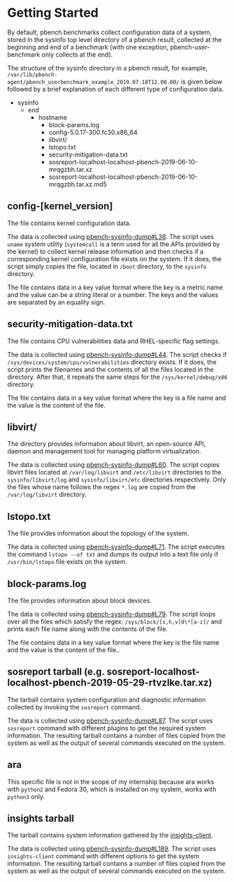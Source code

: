# Getting Started

By default, pbench benchmarks collect configuration data of a system, stored in the sysinfo top level directory of a pbench result, collected at the beginning and end of a benchmark (with one exception, pbench-user-benchmark only collects at the end).

The structure of the sysinfo directory in a pbench result, for example,  `/var/lib/pbench-agent/pbench_userbenchmark_example_2019.07.18T12.00.00/` is given below followed by a brief explanation of each different type of configuration data.

* sysinfo
  * end
    * hostname
      * block-params.log
      * config-5.0.17-300.fc30.x86_64	 
      * libvirt/	 
      * lstopo.txt	 
      * security-mitigation-data.txt	 
      * sosreport-localhost-localhost-pbench-2019-06-10-mrqgzbh.tar.xz
      * sosreport-localhost-localhost-pbench-2019-06-10-mrqgzbh.tar.xz.md5	 

## config-[kernel_version]

The file contains kernel configuration data. 

The data is collected using [pbench-sysinfo-dump#L38](https://github.com/distributed-system-analysis/pbench/blob/master/agent/util-scripts/pbench-sysinfo-dump#L38). The script uses `uname` system utility (`systemcall` is a term used for all the APIs provided by the kernel) to collect kernel release information and then checks if a corresponding kernel configuration file exists on the system. If it does, the script simply copies the file, located in `/boot` directory, to the `sysinfo` directory.

The file contains data in a key value format where the key is a metric name and the value can be a string literal or a number. The keys and the values are separated by an equality sign.

## security-mitigation-data.txt

The file contains CPU vulnerabilities data and RHEL-specific flag settings. 

The data is collected using [pbench-sysinfo-dump#L44](https://github.com/distributed-system-analysis/pbench/blob/master/agent/util-scripts/pbench-sysinfo-dump#L44). The script checks if `/sys/devices/system/cpu/vulnerabilities` directory exists. If it does, the script prints the filenames and the contents of all the files located in the directory. After that, it repeats the same steps for the `/sys/kernel/debug/x86` directory.

The file contains data in a key value format where the key is a file name and the value is the content of the file.

## libvirt/

The directory provides information about libvirt, an open-source API, daemon and management tool for managing platform virtualization.

The data is collected using [pbench-sysinfo-dump#L60](https://github.com/distributed-system-analysis/pbench/blob/master/agent/util-scripts/pbench-sysinfo-dump#L60). The script copies libvirt files located at `/var/log/libvirt` and `/etc/libvirt` directories to the `sysinfo/libvirt/log` and `sysinfo/libvirt/etc` directories respectively. Only the files whose name follows the regex `*.log` are copied from the `/var/log/libvirt` directory.

## lstopo.txt

The file provides information about the topology of the system.

The data is collected using [pbench-sysinfo-dump#L71](https://github.com/distributed-system-analysis/pbench/blob/master/agent/util-scripts/pbench-sysinfo-dump#L71). The script executes the command `lstopo --of txt` and dumps its output into a text file only if `/usr/bin/lstopo` file exists on the system.

## block-params.log

The file provides information about block devices.

The data is collected using [pbench-sysinfo-dump#L79](https://github.com/distributed-system-analysis/pbench/blob/master/agent/util-scripts/pbench-sysinfo-dump#L79). The script loops over all the files which satisfy the regex: `/sys/block/[s,h,v]d\*[a-z]/` and prints each file name along with the contents of the file.

The file contains data in a key value format where the key is the file name and the value is the content of the file..

## sosreport tarball (e.g. sosreport-localhost-localhost-pbench-2019-05-29-rtvzlke.tar.xz)

The tarball contains system configuration and diagnostic information collected by invoking the `sosreport` command.

The data is collected using [pbench-sysinfo-dump#L87](https://github.com/distributed-system-analysis/pbench/blob/master/agent/util-scripts/pbench-sysinfo-dump#L87). The script uses `sosreport` command with different plugins to get the required system information. The resulting tarball contains a number of files copied from the system as well as the output of several commands executed on the system.

## ara

This specific file is not in the scope of my internship because ara works with `python2` and Fedora 30, which is installed on my system, works with `python3` only.

## insights tarball

The tarball contains system information gathered by the [insights-client](https://github.com/RedHatInsights/insights-client).

The data is collected using [pbench-sysinfo-dump#L189](https://github.com/distributed-system-analysis/pbench/blob/master/agent/util-scripts/pbench-sysinfo-dump#L189). The script uses `insights-client` command with different options to get the system information. The resulting tarball contains a number of files copied from the system as well as the output of several commands executed on the system.

